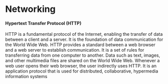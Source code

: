 # Networking
#### Hypertext Transfer Protocol (HTTP)
HTTP is a fundamental protocol of the Internet, enabling the transfer of data between a client and a server. It is the foundation of data communication for the World Wide Web.
HTTP provides a standard between a web browser and a web server to establish communication. It is a set of rules for transferring data from one computer to another. Data such as text, images, and other multimedia files are shared on the World Wide Web. Whenever a web user opens their web browser, the user indirectly uses HTTP. It is an application protocol that is used for distributed, collaborative, hypermedia information systems
